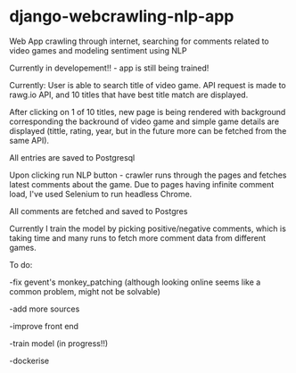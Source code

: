 # django-webcrawling-nlp-app
Web App crawling through internet, searching for comments related to video games and modeling sentiment using NLP

Currently in developement!! - app is still being trained!

Currently:
User is able to search title of video game. API request is made to rawg.io API, and 10 titles that have best title match are displayed. 

After clicking on 1 of 10 titles, new page is being rendered with background corresponding the backround of video game and simple game details are displayed (tittle, rating, year, but in the future more can be fetched from the same API).

All entries are saved to Postgresql

Upon clicking run NLP button - crawler runs through the pages and fetches latest comments about the game. Due to pages having infinite comment load, I've used Selenium to run headless Chrome. 

All comments are fetched and saved to Postgres

Currently I train the model by picking positive/negative comments, which is taking time and many runs to fetch more comment data from different games.



To do:

-fix gevent's monkey_patching (although looking online seems like a common problem, might not be solvable)

-add more sources 

-improve front end

-train model (in progress!!)

-dockerise 


